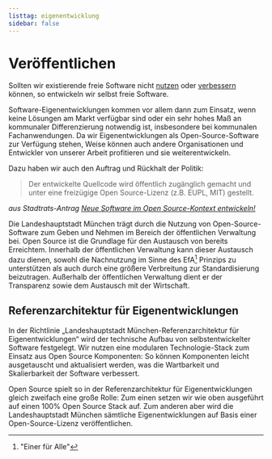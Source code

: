```yaml
---
listtag: eigenentwicklung
sidebar: false
---
```


<script setup>

import TagTile from "../.vitepress/components/TagTile.vue";
import TagFilter from "../.vitepress/components/TagFilter.vue";
import { ref } from 'vue';

const selectedFilters = ref(['eigenentwicklung', 'kooperation'])
</script>



# Veröffentlichen

Sollten wir existierende freie Software nicht [nutzen](./use.html) oder [verbessern](./contribute.html) können, so entwickeln wir selbst freie Software.

Software-Eigenentwicklungen kommen vor allem dann zum Einsatz, wenn keine Lösungen am Markt verfügbar sind oder ein sehr hohes Maß an kommunaler Differenzierung notwendig ist, insbesondere bei kommunalen Fachanwendungen.
Da wir Eigenentwicklungen als Open-Source-Software zur Verfügung stehen, Weise können auch andere Organisationen und Entwickler von unserer Arbeit profitieren und sie weiterentwickeln.

Dazu haben wir auch den Auftrag und Rückhalt der Politik:

> Der entwickelte Quellcode wird öffentlich zugänglich gemacht und unter eine freizügige Open Source-Lizenz (z.B. EUPL, MIT) gestellt.

_aus Stadtrats-Antrag [Neue Software im Open Source-Kontext entwickeln!](https://risi.muenchen.de/risi/antrag/detail/6289779)_

Die Landeshauptstadt München trägt durch die Nutzung von Open-Source-Software zum Geben und Nehmen im Bereich der öffentlichen Verwaltung bei.
Open Source ist die Grundlage für den Austausch von bereits Erreichtem.
Innerhalb der öffentlichen Verwaltung kann dieser Austausch dazu dienen, sowohl die Nachnutzung im Sinne des EfA[^1] Prinzips zu unterstützen als auch durch eine größere Verbreitung zur Standardisierung beizutragen.
Außerhalb der öffentlichen Verwaltung dient er der Transparenz sowie dem Austausch mit der Wirtschaft.


## Referenzarchitektur für Eigenentwicklungen

In der Richtlinie „Landeshauptstadt München-Referenzarchitektur für Eigenentwicklungen“ wird der technische Aufbau von selbstentwickelter Software festgelegt.
Wir nutzen eine modularen Technologie-Stack zum Einsatz aus Open Source Komponenten:
So können Komponenten leicht ausgetauscht und aktualisiert werden, was die Wartbarkeit und Skalierbarkeit der Software verbessert.

<TagTile
  :tag-names="['refarchinfrastruktur']"
/>


Open Source spielt so in der Referenzarchitektur für Eigenentwicklungen gleich zweifach eine große Rolle:
Zum einen setzen wir wie oben ausgeführt auf einen 100% Open Source Stack auf.
Zum anderen aber wird die Landeshauptstadt München sämtliche Eigenentwicklungen auf Basis einer Open-Source-Lizenz veröffentlichen.


<TagFilter
  v-model="selectedFilters"
  :available-tags="['eigenentwicklung', 'kooperation']"
/>

<TagTile 
  :tag-names="selectedFilters"
  show-tags
  show-excerpt
/>

[^1]: "Einer für Alle"
